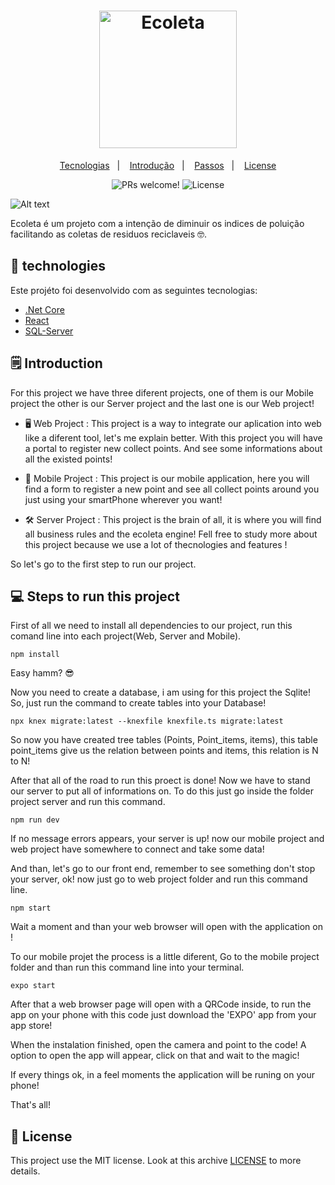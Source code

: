 <h1 align="center">
    <img alt="Ecoleta" title="Ecoleta" src="https://github.com/reginaldobrz/Ecoleta-RecyclingApp/blob/master/.github/ecoleta.svg" width="220px" />
</h1>
<p align="center">
  <a href="#-technologies">Tecnologias</a>&nbsp;&nbsp;&nbsp;|&nbsp;&nbsp;&nbsp;
  <a href="#-introduction">Introdução</a>&nbsp;&nbsp;&nbsp;|&nbsp;&nbsp;&nbsp;
  <a href="#-steps-to-run-this-project">Passos</a>&nbsp;&nbsp;&nbsp;|&nbsp;&nbsp;&nbsp;
  <a href="#memo-license">License</a>
</p>

<p align="center">  
 <img src="https://img.shields.io/static/v1?label=PRs&message=welcome&color=7159c1&labelColor=000000" alt="PRs welcome!" />

<img alt="License" src="https://img.shields.io/static/v1?label=license&message=MIT&color=7159c1&labelColor=000000">
  </p>

![Alt text](https://github.com/reginaldobrz/Ecoleta-RecyclingApp/blob/master/.github/ecoleta.png)

Ecoleta é um projeto com a intenção de diminuir os indices de poluição facilitando as coletas de residuos reciclaveis 🤓.

## 🚀 technologies
Este projéto foi desenvolvido com as seguintes tecnologias:

- [.Net Core](https://dotnet.microsoft.com/)
- [React](https://reactjs.org)
- [SQL-Server](https://www.microsoft.com/pt-br/sql-server?rtc=1)

## 🗒 Introduction 
For this project we have three diferent projects, one of them is our Mobile project the other is our Server project and the last one is our Web project! 

* 🖥 Web Project : This project is a way to integrate our aplication into web like a diferent tool, let's me explain better. With this project you will have a portal to register new collect points. And see some informations about all the existed points!

* 📱 Mobile Project : This project is our mobile application, here you will find a form to register a new point and see all collect points around you just using your smartPhone wherever you want!

* 🛠 Server Project : This project is the brain of all, it is where you will find all business rules and the ecoleta engine! Fell free to study more about this project because we use a lot of thecnologies and features ! 

So let's go to the first step to run our project.


## 💻 Steps to run this project

First of all we need to install all dependencies to our project, run this comand line into each project(Web, Server and Mobile).

````
npm install
````
Easy hamm? 😎

Now you need to create a database, i am using for this project the Sqlite! So, just run the command to create tables into your Database!

```
npx knex migrate:latest --knexfile knexfile.ts migrate:latest
```

So now you have created tree tables (Points, Point_items, items), this table point_items give us the relation between points and items, this relation is N to N! 

After that all of the road to run this proect is done! Now we have to stand our server to put all of informations on. To do this just go inside the folder project server and run this command.

```
npm run dev 
```

If no message errors appears, your server is up! now our mobile project and web project have somewhere to connect and take some data!

And than, let's go to our front end, remember to see something don't stop your server, ok! now just go to web project folder and run this command line.

```
npm start 
```

Wait a moment and than your web browser will open with the application on ! 

To our mobile projet the process is a little diferent, Go to the mobile project  folder and than run this command line into your terminal.

```
expo start  
```

After that a web browser page will open with a QRCode inside, to run the app on your phone with this code just download the 'EXPO' app from your app store! 

When the instalation finished, open the camera and point to the code! A option to open the app will appear, click on that and wait to the magic!

If every things ok, in a feel moments the application will be runing on your phone!

That's all!


## :memo: License

This project use the MIT license. Look at this archive [LICENSE](LICENSE) to more details.


